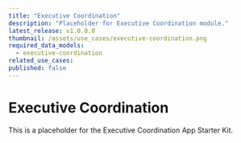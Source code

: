```yaml
---
title: "Executive Coordination"
description: "Placeholder for Executive Coordination module."
latest_release: v1.0.0.0
thumbnail: /assets/use_cases/executive-coordination.png
required_data_models:
  - executive-coordination
related_use_cases:
published: false
---
```


# Executive Coordination

This is a placeholder for the Executive Coordination App Starter Kit.
